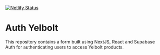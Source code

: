 [![Netlify Status](https://api.netlify.com/api/v1/badges/137adb01-156d-48f1-bc09-952de5f73a00/deploy-status)](https://app.netlify.com/sites/auth-ui-color-palette/deploys)

# Auth Yelbolt

This repository contains a form built using NextJS, React and Supabase Auth for authenticating users to access Yelbolt products.